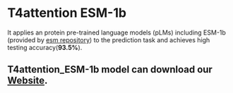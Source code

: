 # T4attention ESM-1b

It applies an protein pre-trained language models (pLMs) including ESM-1b (provided by [esm repository](https://github.com/facebookresearch/esm)) to the prediction task and achieves high testing accuracy(**93.5%**).

## T4attention_ESM-1b model can download our [Website](https://bis.zju.edu.cn/T4SEpp/T4attention_ESM-1b.tar.gz).
